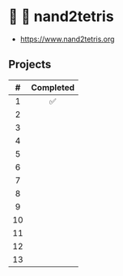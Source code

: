 # 🔌 🧱 nand2tetris

- <https://www.nand2tetris.org>

## Projects

|  #  | Completed |
| :-: | :-------: |
|  1  |    ✅     |
|  2  |           |
|  3  |           |
|  4  |           |
|  5  |           |
|  6  |           |
|  7  |           |
|  8  |           |
|  9  |           |
| 10  |           |
| 11  |           |
| 12  |           |
| 13  |           |
